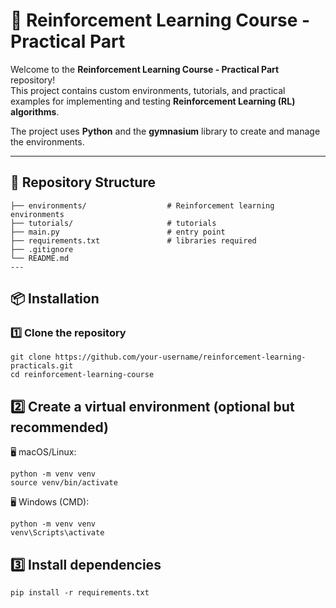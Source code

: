 # 🚀 Reinforcement Learning Course - Practical Part

Welcome to the **Reinforcement Learning Course - Practical Part** repository!  
This project contains custom environments, tutorials, and practical examples for implementing and testing **Reinforcement Learning (RL) algorithms**.  

The project uses **Python** and the **gymnasium** library to create and manage the environments.

---

## 📂 Repository Structure
```
├── environments/                  # Reinforcement learning environments
├── tutorials/                     # tutorials 
├── main.py                        # entry point
├── requirements.txt               # libraries required
├── .gitignore                     
└── README.md                      
---
```
## 📦 Installation

### 1️⃣ Clone the repository
```
git clone https://github.com/your-username/reinforcement-learning-practicals.git
cd reinforcement-learning-course
```
## ️2️⃣ Create a virtual environment (optional but recommended)
🖥️ macOS/Linux:
```
python -m venv venv
source venv/bin/activate
```
🖥️ Windows (CMD):
```
python -m venv venv
venv\Scripts\activate
```
## 3️⃣ Install dependencies
```
pip install -r requirements.txt
```
